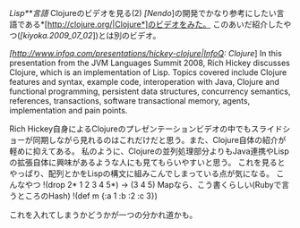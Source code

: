 *Lisp**言語* Clojureのビデオを見る(2)
*[Nendo*]の開発でかなり参考にしたい言語である*[http://clojure.org/|Clojure*]のビデオをみた。
このあいだ紹介したやつ(*[kiyoka.2009_07_02*])とは別のビデオ。

 *[http://www.infoq.com/presentations/hickey-clojure|InfoQ: Clojure*]
 In this presentation from the JVM Languages Summit 2008, Rich Hickey
 discusses Clojure, which is an implementation of Lisp. Topics covered
 include Clojure features and syntax, example code, interoperation
 with Java, Clojure and functional programming, persistent data
 structures, concurrency semantics, references, transactions, software
 transactional memory, agents, implementation and pain points.

Rich Hickey自身によるClojureのプレゼンテーションビデオの中でもスライドショーが同期しながら見れるのはこれだけだと思う。また、Clojure自体の紹介が軽めに抑えてある。
私のように、Clojureの並列処理部分よりもJava連携やLispの拡張自体に興味があるような人にも見てもらいやすいと思う。
これを見るとやっぱり、配列とかをLispの構文に組みこんでしまっている点が気になる。
 こんなやつ
!(drop 2* 1 2 3 4 5*) -> (3 4 5)
 Mapなら、こう書くらしい(Rubyで言うところのHash)
!(def m {:a 1 :b :2 :c 3})

これを入れてしまうかどうかが一つの分かれ道かも。

